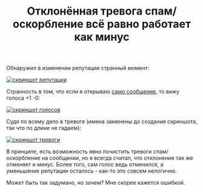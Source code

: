 ﻿---
title: "Отклонённая тревога спам/оскорбление всё равно работает как минус"
se.owner.user_id: 178988
se.owner.display_name: "Qwertiy"
se.owner.link: "https://ru.meta.stackoverflow.com/users/178988/qwertiy"
se.link: "https://ru.meta.stackoverflow.com/questions/11438/%d0%9e%d1%82%d0%ba%d0%bb%d0%be%d0%bd%d1%91%d0%bd%d0%bd%d0%b0%d1%8f-%d1%82%d1%80%d0%b5%d0%b2%d0%be%d0%b3%d0%b0-%d1%81%d0%bf%d0%b0%d0%bc-%d0%be%d1%81%d0%ba%d0%be%d1%80%d0%b1%d0%bb%d0%b5%d0%bd%d0%b8%d0%b5-%d0%b2%d1%81%d1%91-%d1%80%d0%b0%d0%b2%d0%bd%d0%be-%d1%80%d0%b0%d0%b1%d0%be%d1%82%d0%b0%d0%b5%d1%82-%d0%ba%d0%b0%d0%ba-%d0%bc%d0%b8%d0%bd%d1%83%d1%81"
se.question_id: 11438
se.post_type: question
---
<p>Обнаружил в изменении репутации странный момент:</p>
<p><a href="https://i.stack.imgur.com/WeFLD.png" rel="nofollow noreferrer"><img src="https://i.stack.imgur.com/WeFLD.png" alt="скриншот репутации" /></a></p>
<p>Странность в том, что если я открываю <a href="//ru.stackoverflow.com/a/1257708/178988">само сообщение</a>, то вижу голоса +1 -0:</p>
<p><a href="https://i.stack.imgur.com/5rcM3.png" rel="nofollow noreferrer"><img src="https://i.stack.imgur.com/5rcM3.png" alt="скриншот голосов" /></a></p>
<p>Судя по всему дело в тревоге (имена заменены до создания скриншота, так что по длине не гадаем):</p>
<p><a href="https://i.stack.imgur.com/4b8TM.png" rel="nofollow noreferrer"><img src="https://i.stack.imgur.com/4b8TM.png" alt="скриншот тревоги" /></a></p>
<p>В принципе, есть возможность явно почистить тревоги спам/оскорбление на сообщении, но я всегда считал, что отклонение так же отменяет и минус. Более того, сам голос ведь отменился, а уменьшение репутации осталось - как-то это совсем нелогично.</p>
<p>Может быть так задумано, но зачем? Мне скорее кажется ошибкой.</p>
